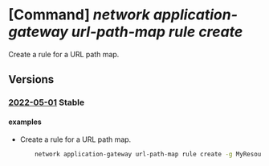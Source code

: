# [Command] _network application-gateway url-path-map rule create_

Create a rule for a URL path map.

## Versions

### [2022-05-01](/Resources/mgmt-plane/L3N1YnNjcmlwdGlvbnMve30vcmVzb3VyY2Vncm91cHMve30vcHJvdmlkZXJzL21pY3Jvc29mdC5uZXR3b3JrL2FwcGxpY2F0aW9uZ2F0ZXdheXMve30=/2022-05-01.xml) **Stable**

<!-- mgmt-plane /subscriptions/{}/resourcegroups/{}/providers/microsoft.network/applicationgateways/{} 2022-05-01 properties.urlPathMaps[].properties.pathRules[] -->

#### examples

- Create a rule for a URL path map.
    ```bash
        network application-gateway url-path-map rule create -g MyResourceGroup --gateway-name MyAppGateway -n MyUrlPathMapRule2 --path-map-name MyUrlPathMap --paths /mypath2/* --address-pool MyAddressPool --http-settings MyHttpSettings
    ```
